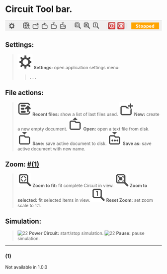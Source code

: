 # Circuit Tool bar.
 
![circ_toolbar](images/circ_toolbar.png)
<br>

## Settings:
>  ![settings](images/settings.svg) **Settings:** open application settings menu:
> > [](Application/Settings.md#Application%20settings|Application%20settings).
> > [](Application/Settings.md#Circuit%20settings|Circuit%20settings).
> > [](Application/Settings.md#Simulation%20settings|Simulation%20settings).

## File actions:
 >  ![lastfiles](images/lastfiles.svg) **Recent files:** show a list of last files used.
 >  ![new](images/new.svg) **New:** create a new empty document.
 >  ![open](images/open.svg) **Open:** open a text file from disk.
 >  ![save](images/save.svg) **Save:** save active document to disk.
 >  ![saveas](images/saveas.svg) **Save as:** save active document with new name.

## Zoom: [#(1)](#(1))
 >  ![zoomfit](images/zoomfit.svg) **Zoom to fit:** fit complete Circuit in view.
 >  ![zoomsel](images/zoomsel.svg) **Zoom to selected:** fit selected items in view.
 >  ![zoomone](images/zoomone.svg) **Reset Zoom:** set zoom scale to 1:1.

## Simulation:
 >  ![ 22](poweroff.png%20) **Power Circuit:** start/stop simulation.
 >  ![ 22](pausesim.png%20) **Pause:** pause simulation.


---

### (1)
Not available in 1.0.0

